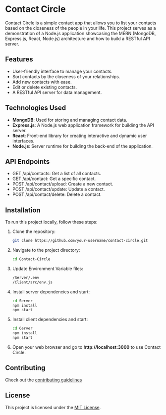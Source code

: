 # Contact Circle

Contact Circle is a simple contact app that allows you to list your contacts based on the closeness of the people in your life. This project serves as a demonstration of a Node.js application showcasing the MERN (MongoDB, Express.js, React, Node.js) architecture and how to build a RESTful API server.

## Features

- User-friendly interface to manage your contacts.
- Sort contacts by the closeness of your relationships.
- Add new contacts with ease.
- Edit or delete existing contacts.
- A RESTful API server for data management.

## Technologies Used

- **MongoDB**: Used for storing and managing contact data.
- **Express.js**: A Node.js web application framework for building the API server.
- **React**: Front-end library for creating interactive and dynamic user interfaces.
- **Node.js**: Server runtime for building the back-end of the application.

## API Endpoints

- GET /api/contacts: Get a list of all contacts.
- GET /api/contact: Get a specific contact.
- POST /api/contact/upload: Create a new contact.
- POST /api/contact/update: Update a contact.
- POST /api/contact/delete: Delete a contact.

## Installation

To run this project locally, follow these steps:

1. Clone the repository:
   ```bash
   git clone https://github.com/your-username/contact-circle.git

2. Navigate to the project directory:
   ```bash
   cd Contact-Circle

3. Update Environment Variable files:
   ```bash
   /Server/.env
   /Client/src/env.js

4. Install server dependencies and start:
   ```bash
   cd Server
   npm install
   npm start
   
5. Install client dependencies and start:
   ```bash
   cd Cerver
   npm install
   npm start

6. Open your web browser and go to **http://localhost:3000** to use Contact Circle.

## Contributing
Check out the [contributing guidelines](https://github.com/RIR360/Contact-Circle/blob/main/CONTRIBUTING.md)

## License
This project is licensed under the [MIT License](https://github.com/RIR360/Contact-Circle/blob/main/LICENSE). 


   
